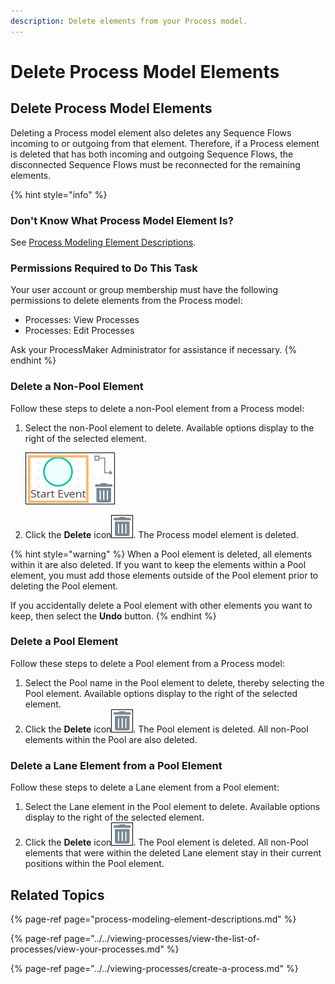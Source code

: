 ```yaml
---
description: Delete elements from your Process model.
---
```


# Delete Process Model Elements

## Delete Process Model Elements

Deleting a Process model element also deletes any Sequence Flows incoming to or outgoing from that element. Therefore, if a Process element is deleted that has both incoming and outgoing Sequence Flows, the disconnected Sequence Flows must be reconnected for the remaining elements.

{% hint style="info" %}
### Don't Know What Process Model Element Is?

See [Process Modeling Element Descriptions](process-modeling-element-descriptions.md).

### Permissions Required to Do This Task

Your user account or group membership must have the following permissions to delete elements from the Process model:

* Processes: View Processes
* Processes: Edit Processes

Ask your ProcessMaker Administrator for assistance if necessary.
{% endhint %}

### Delete a Non-Pool Element

Follow these steps to delete a non-Pool element from a Process model:

1. Select the non-Pool element to delete. Available options display to the right of the selected element.   

   ![](../../../.gitbook/assets/sequence-flow-indicator-process-modeler-processes.png)

2. Click the **Delete** icon![](../../../.gitbook/assets/remove-icon.png). The Process model element is deleted.

{% hint style="warning" %}
When a Pool element is deleted, all elements within it are also deleted. If you want to keep the elements within a Pool element, you must add those elements outside of the Pool element prior to deleting the Pool element.

If you accidentally delete a Pool element with other elements you want to keep, then select the **Undo** button.
{% endhint %}

### Delete a Pool Element

Follow these steps to delete a Pool element from a Process model:

1. ​Select the Pool name in the Pool element to delete, thereby selecting the Pool element. Available options display to the right of the selected element.
2. Click the **Delete** icon![](../../../.gitbook/assets/remove-icon.png). The Pool element is deleted. All non-Pool elements within the Pool are also deleted.

### Delete a Lane Element from a Pool Element

Follow these steps to delete a Lane element from a Pool element:

1. ​Select the Lane element in the Pool element to delete. Available options display to the right of the selected element.
2. Click the **Delete** icon![](../../../.gitbook/assets/remove-icon.png). The Pool element is deleted. All non-Pool elements that were within the deleted Lane element stay in their current positions within the Pool element.

## Related Topics

{% page-ref page="process-modeling-element-descriptions.md" %}

{% page-ref page="../../viewing-processes/view-the-list-of-processes/view-your-processes.md" %}

{% page-ref page="../../viewing-processes/create-a-process.md" %}


